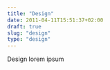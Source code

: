 ```yaml
---
title: "Design"
date: 2011-04-11T15:51:37+02:00
draft: true
slug: "design"
type: "design"
---
```

Design lorem ipsum